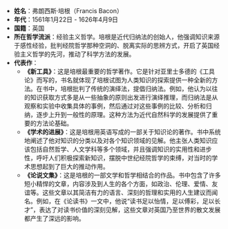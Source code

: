 - **姓名**：弗朗西斯·培根（Francis Bacon）
- **年代**：1561年1月22日 - 1626年4月9日
- **国籍**：英国
- **所在哲学流派**：经验主义哲学。培根是近代归纳法的创始人，他强调知识来源于感性经验，批判经院哲学那种空洞的、脱离实际的思辨方式，开启了英国经验主义哲学的先河，推动了科学方法的发展。
- **代表作**：
    - **《新工具》**：这是培根最重要的哲学著作。它是针对亚里士多德的《工具论》而写的，书名就体现了培根试图为人类知识的探索提供一种全新的方法。在书中，培根批判了传统的演绎法，提倡归纳法。例如，他认为以往的知识获取方式多是从一些抽象的原则出发进行演绎推理，而归纳法是从观察和实验中收集具体的事例，然后通过对这些事例的比较、分析和归纳，逐步上升到一般性的原理。这种方法为近代自然科学的发展提供了重要的方法论基础。
    - **《学术的进展》**：这是培根用英语写成的一部关于知识论的著作。书中系统地阐述了他对知识的分类以及对各个知识领域的见解。他主张人类知识应该包括自然哲学、人文学科等多个领域，并且强调知识的实用性和进步性，呼吁人们积极探索新知识，摆脱中世纪经院哲学的束缚，对当时的学术思想起到了巨大的推动作用。
    - **《论说文集》**：这是培根的一部文学和哲学相结合的作品。书中包含了许多短小精悍的文章，内容涉及到人生的各个方面，如政治、伦理、爱情、友谊等。这些文章以其简洁有力的语言、深刻的哲理和实用的人生建议而闻名。例如，在《论读书》一文中，他说“读书足以怡情，足以傅彩，足以长才”，表达了对读书价值的深刻见解，这些文章对英国乃至世界的散文发展都产生了深远的影响。
